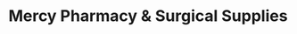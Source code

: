 ---
title: "Mercy Pharmacy & Surgical Supplies"
url: /woodside/mercy-pharmacy-and-surgical-supplies/
shop: medical supply
---